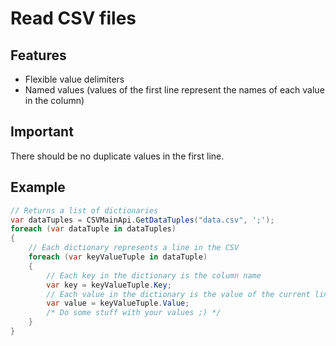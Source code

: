 # Read CSV files

## Features

* Flexible value delimiters
* Named values (values of the first line represent the names of each value in the column)

## Important

There should be no duplicate values in the first line.

## Example

```csharp
// Returns a list of dictionaries
var dataTuples = CSVMainApi.GetDataTuples("data.csv", ';');
foreach (var dataTuple in dataTuples)
{
    // Each dictionary represents a line in the CSV
    foreach (var keyValueTuple in dataTuple)
    {
        // Each key in the dictionary is the column name
        var key = keyValueTuple.Key;
        // Each value in the dictionary is the value of the current line in this column  
        var value = keyValueTuple.Value;
        /* Do some stuff with your values ;) */
    }
}
```
